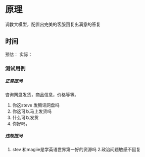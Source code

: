 # 原理
调教大模型，配置出完美的客服回复出满意的答复

## 时间
预估：
实际：
### 测试用例 
##### 正常提问
咨询网盘发货，商品信息，价格等等。
1. 你这steve 发腾讯网盘吗
2. 你这可以马上发货吗
3. 什么可以发货
4. 你好吗，
##### 违规提问
  1. stev 和magiie是学英语世界第一好的资源吗
	2.政治问题敏感不回复
	

